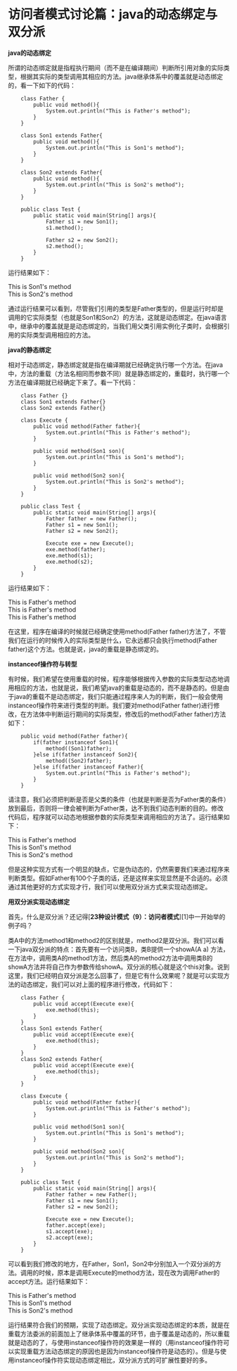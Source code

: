 # 访问者模式讨论篇：java的动态绑定与双分派

**java的动态绑定**

所谓的动态绑定就是指程执行期间（而不是在编译期间）判断所引用对象的实际类型，根据其实际的类型调用其相应的方法。java继承体系中的覆盖就是动态绑定的，看一下如下的代码：

```
    class Father {
    	public void method(){
    		System.out.println("This is Father's method");
    	}
    }

    class Son1 extends Father{
    	public void method(){
    		System.out.println("This is Son1's method");
    	}
    }

    class Son2 extends Father{
    	public void method(){
    		System.out.println("This is Son2's method");
    	}
    }

    public class Test {
    	public static void main(String[] args){
    		Father s1 = new Son1();
    		s1.method();

    		Father s2 = new Son2();
    		s2.method();
    	}
    }
```
  
运行结果如下：

This is Son1's method  
This is Son2's method

通过运行结果可以看到，尽管我们引用的类型是Father类型的，但是运行时却是调用的它实际类型（也就是Son1和Son2）的方法，这就是动态绑定。在java语言中，继承中的覆盖就是是动态绑定的，当我们用父类引用实例化子类时，会根据引用的实际类型调用相应的方法。

 

**java的静态绑定**

相对于动态绑定，静态绑定就是指在编译期就已经确定执行哪一个方法。在java中，方法的重载（方法名相同而参数不同）就是静态绑定的，重载时，执行哪一个方法在编译期就已经确定下来了。看一下代码：

```
    class Father {}
    class Son1 extends Father{}
    class Son2 extends Father{}

    class Execute {
    	public void method(Father father){
    		System.out.println("This is Father's method");
    	}

    	public void method(Son1 son){
    		System.out.println("This is Son1's method");
    	}

    	public void method(Son2 son){
    		System.out.println("This is Son2's method");
    	}
    }

    public class Test {
    	public static void main(String[] args){
    		Father father = new Father();
    		Father s1 = new Son1();
    		Father s2 = new Son2();

    		Execute exe = new Execute();
    		exe.method(father);
    		exe.method(s1);
    		exe.method(s2);
    	}
    }
```
  
运行结果如下：

This is Father's method  
This is Father's method  
This is Father's method

在这里，程序在编译的时候就已经确定使用method(Father father)方法了，不管我们在运行的时候传入的实际类型是什么，它永远都只会执行method(Father father)这个方法。也就是说，java的重载是静态绑定的。

 

**instanceof操作符与转型**

有时候，我们希望在使用重载的时候，程序能够根据传入参数的实际类型动态地调用相应的方法，也就是说，我们希望java的重载是动态的，而不是静态的。但是由于java的重载不是动态绑定，我们只能通过程序来人为的判断，我们一般会使用instanceof操作符来进行类型的判断。我们要对method(Father father)进行修改，在方法体中判断运行期间的实际类型，修改后的method(Father father)方法如下：

```
    public void method(Father father){
    	if(father instanceof Son1){
    		method((Son1)father);
    	}else if(father instanceof Son2){
    		method((Son2)father);
    	}else if(father instanceof Father){
    		System.out.println("This is Father's method");
    	}
    }
```

请注意，我们必须把判断是否是父类的条件（也就是判断是否为Father类的条件）放到最后，否则将一律会被判断为Father类，达不到我们动态判断的目的。修改代码后，程序就可以动态地根据参数的实际类型来调用相应的方法了。运行结果如下：

This is Father's method  
This is Son1's method  
This is Son2's method

但是这种实现方式有一个明显的缺点，它是伪动态的，仍然需要我们来通过程序来判断类型。假如Father有100个子类的话，还是这样来实现显然是不合适的。必须通过其他更好的方式实现才行，我们可以使用双分派方式来实现动态绑定。

      

**用双分派实现动态绑定**

首先，什么是双分派？还记得[**23种设计模式（9）：访问者模式**][1]中一开始举的例子吗？

类A中的方法method1和method2的区别就是，method2是双分派。我们可以看一下java双分派的特点：首先要有一个访问类B，类B提供一个showA(A a) 方法，在方法中，调用类A的method1方法，然后类A的method2方法中调用类B的showA方法并将自己作为参数传给showA。双分派的核心就是这个this对象。说到这里，我们已经明白双分派是怎么回事了，但是它有什么效果呢？就是可以实现方法的动态绑定，我们可以对上面的程序进行修改，代码如下：

```
    class Father {
    	public void accept(Execute exe){
    		exe.method(this);
    	}
    }
    class Son1 extends Father{
    	public void accept(Execute exe){
    		exe.method(this);
    	}
    }
    class Son2 extends Father{
    	public void accept(Execute exe){
    		exe.method(this);
    	}
    }

    class Execute {
    	public void method(Father father){
    		System.out.println("This is Father's method");
    	}

    	public void method(Son1 son){
    		System.out.println("This is Son1's method");
    	}

    	public void method(Son2 son){
    		System.out.println("This is Son2's method");
    	}
    }

    public class Test {
    	public static void main(String[] args){
    		Father father = new Father();
    		Father s1 = new Son1();
    		Father s2 = new Son2();

    		Execute exe = new Execute();
    		father.accept(exe);
    		s1.accept(exe);
    		s2.accept(exe);
    	}
    }
```

可以看到我们修改的地方，在Father，Son1，Son2中分别加入一个双分派的方法。调用的时候，原本是调用Execute的method方法，现在改为调用Father的accept方法。运行结果如下：

This is Father's method  
This is Son1's method  
This is Son2's method

运行结果符合我们的预期，实现了动态绑定。双分派实现动态绑定的本质，就是在重载方法委派的前面加上了继承体系中覆盖的环节，由于覆盖是动态的，所以重载就是动态的了，与使用instanceof操作符的效果是一样的（用instanceof操作符可以实现重载方法动态绑定的原因也是因为instanceof操作符是动态的）。但是与使用instanceof操作符实现动态绑定相比，双分派方式的可扩展性要好的多。